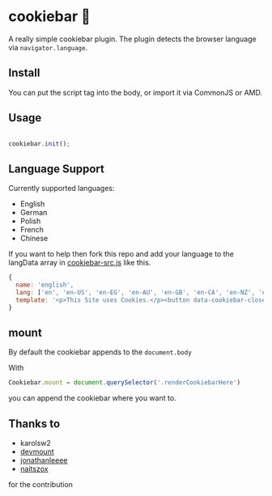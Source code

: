 # cookiebar 🍪

A really simple cookiebar plugin. The plugin detects the browser language via `navigator.language`.


## Install

You can put the script tag into the body, or import it via CommonJS or AMD.

## Usage

``` javascript

cookiebar.init();

```

## Language Support

Currently supported languages:

- English
- German
- Polish
- French
- Chinese

If you want to help then fork this repo and add your language to
the langData array in [cookiebar-src.js](cookiebar-src.js) like this.

``` javascript
{
  name: 'english',
  lang: ['en', 'en-US', 'en-EG', 'en-AU', 'en-GB', 'en-CA', 'en-NZ', 'en-IE', 'en-ZA', 'en-JM', 'en-BZ', 'en-TT'],
  template: '<p>This Site uses Cookies.</p><button data-cookiebar-close>Accept!</button>'
}
```

## mount

By default the cookiebar appends to the `document.body`

With

``` javascript
Cookiebar.mount = document.querySelector('.renderCookiebarHere')
```

you can append the cookiebar where you want to.

## Thanks to

- karolsw2
- <a href="https://github.com/devmount">devmount</a>
- <a href="https://github.com/jonathanleeee">jonathanleeee</a>
- <a href="https://github.com/naitszox">naitszox</a>

for the contribution
